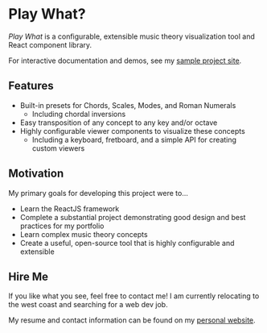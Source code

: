 # Play What?

*Play What* is a configurable, extensible music theory visualization tool and React component library.

For interactive documentation and demos, see my [sample project site](https://dan9418.github.io/play-what-sample/).

## Features

- Built-in presets for Chords, Scales, Modes, and Roman Numerals
    - Including chordal inversions
- Easy transposition of any concept to any key and/or octave
- Highly configurable viewer components to visualize these concepts
    - Including a keyboard, fretboard, and a simple API for creating custom viewers

## Motivation

My primary goals for developing this project were to...

- Learn the ReactJS framework
- Complete a substantial project demonstrating good design and best practices for my portfolio
- Learn complex music theory concepts
- Create a useful, open-source tool that is highly configurable and extensible

## Hire Me

If you like what you see, feel free to contact me! I am currently relocating to the west coast and searching for a web dev job.

My resume and contact information can be found on my [personal website](http://danbednarczyk.com/).